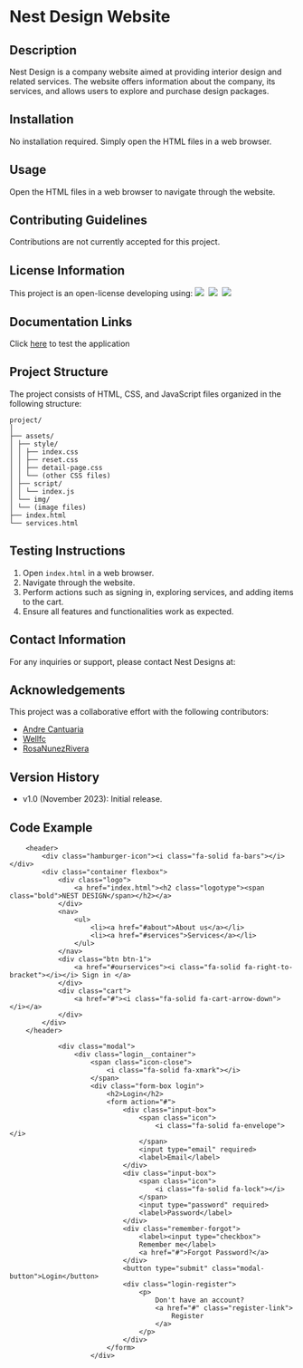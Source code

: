 # Nest Design Website

## Description
Nest Design is a company website aimed at providing interior design and related services. The website offers information about the company, its services, and allows users to explore and purchase design packages.

## Installation
No installation required. Simply open the HTML files in a web browser.

## Usage
Open the HTML files in a web browser to navigate through the website.

## Contributing Guidelines
Contributions are not currently accepted for this project.

## License Information
This project is an open-license developing using:
<img src="https://img.shields.io/badge/web-html-informational?style=for-the-badge&logo=html5&logoColor=white&color=2aa889"/>&nbsp;
<img src="https://img.shields.io/badge/web-css-informational?style=for-the-badge&logo=css3&logoColor=white&color=2aa889"/>&nbsp;
<img src="https://img.shields.io/badge/code-javascript-informational?style=for-the-badge&logo=javascript&logoColor=white&color=2aa889"/>&nbsp;

## Documentation Links
Click [here](https://github.com/Wellfc/nest-designs/index.html) to test the application

## Project Structure
The project consists of HTML, CSS, and JavaScript files organized in the following structure:
```
project/
│
├── assets/
│ ├── style/
│ │ ├── index.css
│ │ ├── reset.css
│ │ ├── detail-page.css
│ │ └── (other CSS files)
│ ├── script/
│ │ └── index.js
│ └── img/
│ └── (image files)
├── index.html
└── services.html
```

## Testing Instructions
1. Open `index.html` in a web browser.
2. Navigate through the website.
3. Perform actions such as signing in, exploring services, and adding items to the cart.
4. Ensure all features and functionalities work as expected.

## Contact Information
For any inquiries or support, please contact Nest Designs at:

## Acknowledgements
This project was a collaborative effort with the following contributors:
- [Andre Cantuaria](https://github.com/andrecantuaria)
- [Wellfc](https://github.com/Wellfc)
- [RosaNunezRivera](https://github.com/RosaNunezRivera)

## Version History
- v1.0 (November 2023): Initial release.

## Code Example
```<!-- Header-->
    <header>
        <div class="hamburger-icon"><i class="fa-solid fa-bars"></i></div>
        <div class="container flexbox">
            <div class="logo">
                <a href="index.html"><h2 class="logotype"><span class="bold">NEST DESIGN</span></h2></a>
            </div>
            <nav>
                <ul>
                    <li><a href="#about">About us</a></li>
                    <li><a href="#services">Services</a></li>
                </ul>
            </nav>
            <div class="btn btn-1">
                <a href="#ourservices"><i class="fa-solid fa-right-to-bracket"></i></i> Sign in </a>
            </div>
            <div class="cart">
                <a href="#"><i class="fa-solid fa-cart-arrow-down"></i></a>
            </div>
        </div>
    </header>
```
```<!-- LOGIN-MODAL -->
            <div class="modal">
                <div class="login__container">
                    <span class="icon-close">
                        <i class="fa-solid fa-xmark"></i>
                    </span>
                    <div class="form-box login">
                        <h2>Login</h2>
                        <form action="#">
                            <div class="input-box">
                                <span class="icon">
                                    <i class="fa-solid fa-envelope"></i>
                                </span>
                                <input type="email" required>
                                <label>Email</label>
                            </div>
                            <div class="input-box">
                                <span class="icon">
                                    <i class="fa-solid fa-lock"></i>
                                </span>
                                <input type="password" required>
                                <label>Password</label>
                            </div>
                            <div class="remember-forgot">
                                <label><input type="checkbox">
                                Remember me</label>
                                <a href="#">Forgot Password?</a>
                            </div>
                            <button type="submit" class="modal-button">Login</button>
                            <div class="login-register">
                                <p>
                                    Don't have an account?
                                    <a href="#" class="register-link">
                                        Register
                                    </a>
                                </p>
                            </div>
                        </form>
                    </div>
```
